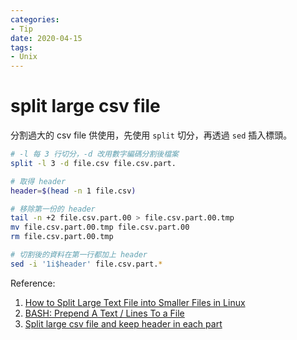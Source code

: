 ```yaml
---
categories:
- Tip
date: 2020-04-15
tags:
- Unix
---
```


# split large csv file

分割過大的 csv file 供使用，先使用 `split` 切分，再透過 `sed` 插入標頭。

```bash
# -l 每 3 行切分，-d 改用數字編碼分割後檔案
split -l 3 -d file.csv file.csv.part.

# 取得 header
header=$(head -n 1 file.csv)

# 移除第一份的 header
tail -n +2 file.csv.part.00 > file.csv.part.00.tmp
mv file.csv.part.00.tmp file.csv.part.00
rm file.csv.part.00.tmp

# 切割後的資料在第一行都加上 header
sed -i '1i$header' file.csv.part.*
```

Reference:

1. [How to Split Large Text File into Smaller Files in Linux](https://linoxide.com/linux-how-to/split-large-text-file-smaller-files-linux/)
2. [BASH: Prepend A Text / Lines To a File](https://www.cyberciti.biz/faq/bash-prepend-text-lines-to-file/)
3. [Split large csv file and keep header in each part](https://stackoverflow.com/a/37386401)
